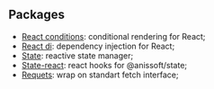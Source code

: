 ## Packages

- [React conditions](https://github.com/Anissoft/js-libs/tree/master/packages/react-conditions): conditional rendering for React;
- [React di](https://github.com/Anissoft/js-libs/tree/master/packages/react-di): dependency injection for React;
- [State](https://github.com/Anissoft/js-libs/tree/master/packages/state): reactive state manager;
- [State-react](https://github.com/Anissoft/js-libs/tree/master/packages/state-react): react hooks for @anissoft/state;
- [Requets](https://github.com/Anissoft/js-libs/tree/master/packages/request): wrap on standart fetch interface;
